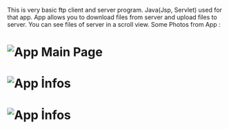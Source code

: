 This is very basic ftp client and server program.
Java(Jsp, Servlet) used for that app.
App allows you to download files from server and upload files to server.
You can see files of server in a scroll view.
Some Photos from App :
# ![App Main Page](https://ibb.co/ckF1Pz)
# ![App İnfos](https://ibb.co/gAXgPz)
# ![App İnfos](https://ibb.co/e2C9Be)
